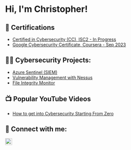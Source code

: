 <h1>Hi, I'm Christopher! </h1>

<h2>📄 Certifications</h2>

- [Certified in Cybersecurity (CC), ISC2 - In Progress]()
- [Google Cybersecurity Certificate, Coursera - Sep 2023](https://www.coursera.org/account/accomplishments/specialization/certificate/SKT45UPJWB8P)

<h2>👨‍💻 Cybersecurity Projects:</h2>

- [Azure Sentinel (SIEM)](https://github.com/)
- [Vulnerability Management with Nessus](https://github.com/)
- [File Integrity Monitor](https://github.com/christopherandrade1/ps-file-integrity-monitor)

<h2>📺 Popular YouTube Videos</h2>

- [How to get into Cybersecurity Starting From Zero](https://www.youtube.com/)

<h2> 🤳 Connect with me:</h2>

[<img align="left" alt="ChristopherAndrade | LinkedIn" width="22px" src="https://cdn.jsdelivr.net/npm/simple-icons@v3/icons/linkedin.svg" />][linkedin]

[linkedin]: https://linkedin.com/in/christopher-andrade1

<!--
**joshmadakor1/joshmadakor1** is a ✨ _special_ ✨ repository because its `README.md` (this file) appears on your GitHub profile.

Here are some ideas to get you started:

- 🔭 I’m currently working on ...
- 🌱 I’m currently learning ...
- 👯 I’m looking to collaborate on ...
- 🤔 I’m looking for help with ...
- 💬 Ask me about ...
- 📫 How to reach me: ...
- 😄 Pronouns: ...
- ⚡ Fun fact: ...
-->
